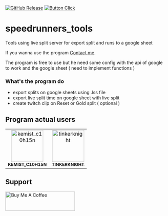 [![GitHub Release](https://img.shields.io/github/v/release/matteo0158/speedrunners_tools?style=for-the-badge)](#) [![Button Click](https://img.shields.io/badge/DOWNLOAD!-37a779?style=for-the-badge&color=%23009e30)](https://github.com/matteo0158/speedrunners_tools/releases/latest)

# speedrunners_tools
Tools using live split server for export split and runs to a google sheet

If you wanna use the program [Contact me](mailto:lacremedore@gmail.com?subject=[GitHub]%20-%20Taking%20Contact).


The program is free to use but he need some config with the api of google to work and the google sheet ( need to implement functions )

### What's the program do
- export splits on google sheets using .lss file
- export live split time on google sheet with live split
- create twitch clip on Reset or Gold split ( optional )

## Program actual users

<!-- readme: contributors -start -->
<table>
<tr>
    <td align="center">
        <a href="https://www.twitch.tv/kemist_c10h15n">
            <img src="https://static-cdn.jtvnw.net/jtv_user_pictures/f4593f43-9479-4707-bcfb-3f57ed69fb37-profile_image-300x300.png" width="100;" alt="kemist_c10h15n"/>
            <br />
            <sub><b>KEMIST_C10H15N</b></sub>
        </a>
    </td>
    <td align="center">
        <a href="https://www.twitch.tv/tinkerknight">
            <img src="https://static-cdn.jtvnw.net/jtv_user_pictures/b9a196b6-4e0c-4a9e-b295-768770de2db7-profile_image-300x300.png" width="100;" alt="tinkerknight"/>
            <br />
            <sub><b>TINKERKNIGHT</b></sub>
        </a>
    </td>
</tr>
</table>
<!-- readme: contributors -end -->

## Support
<a href="https://www.buymeacoffee.com/LaCreme" target="_blank"><img src="https://cdn.buymeacoffee.com/buttons/v2/default-yellow.png" alt="Buy Me A Coffee" style="height: 60px !important;width: 217px !important;" ></a>


